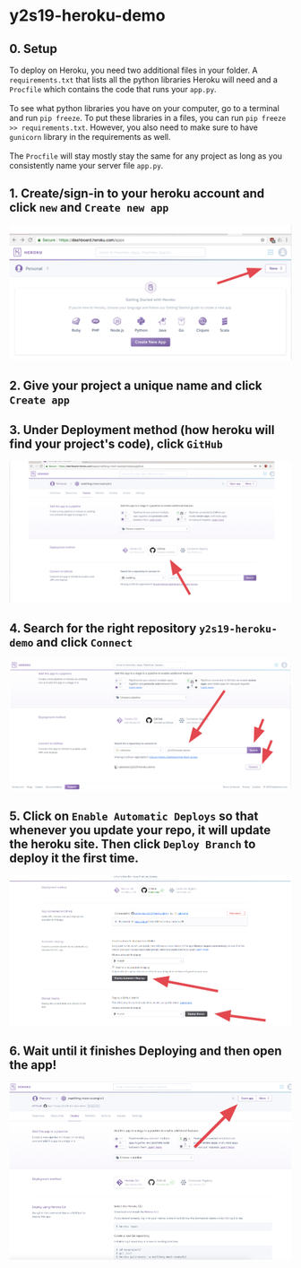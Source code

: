 # y2s19-heroku-demo

## 0. Setup
To deploy on Heroku, you need two additional files in your folder. A `requirements.txt` that lists all the python libraries Heroku will need and a `Procfile` which contains the code that runs your `app.py`.
<br /><br />To see what python libraries you have on your computer, go to a terminal and run `pip freeze`. To put these libraries in a files, you can run `pip freeze >> requirements.txt`. However, you also need to make sure to have `gunicorn` library in the requirements as well.
<br /><br />The `Procfile` will stay mostly stay the same for any project as long as you consistently name your server file `app.py`.
## 1. Create/sign-in to your heroku account and click `new` and `Create new app`
![Heroku](heroku1.png)<br />
## 2. Give your project a unique name and click `Create app`
## 3. Under Deployment method (how heroku will find your project's code), click `GitHub`
![Heroku](heroku2.png)<br />
## 4. Search for the right repository `y2s19-heroku-demo` and click `Connect`
![Heroku](heroku3.png)<br />
## 5. Click on `Enable Automatic Deploys` so that whenever you update your repo, it will update the heroku site. Then click `Deploy Branch` to deploy it the first time.
![Heroku](heroku4.png)<br />
## 6. Wait until it finishes Deploying and then open the app!
![Heroku](heroku5.png)<br />
